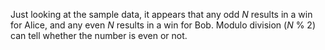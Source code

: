 Just looking at the sample data, it appears that any odd *N* results in a win for Alice, and any even
*N* results in a win for Bob. Modulo division (*N* % 2) can tell whether the number is even or not.

